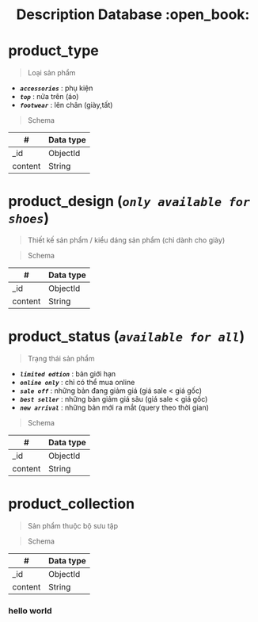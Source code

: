 <h1 align="center">Description Database :open_book:</h1>

# product_type

> Loại sản phẩm

- _**`accessories`**_ : phụ kiện
- _**`top`**_ : nửa trên (áo)
- _**`footwear`**_ : lên chân (giày,tất)

> Schema

| #       | Data type |
| ------- | --------- |
| \_id    | ObjectId  |
| content | String    |

# product_design (_`only available for shoes`_)

> Thiết kế sản phẩm / kiểu dáng sản phẩm (chỉ dành cho giày)

> Schema

| #       | Data type |
| ------- | --------- |
| \_id    | ObjectId  |
| content | String    |

# product_status (_`available for all`_)

> Trạng thái sản phẩm

- _**`limited edtion`**_ : bản giới hạn
- _**`online only`**_ : chỉ có thể mua online
- _**`sale off`**_ : những bản đang giảm giá (giá sale < giá gốc)
- _**`best seller`**_ : những bản giảm giá sâu (giá sale < giá gốc)
- _**`new arrival`**_ : những bản mới ra mắt (query theo thời gian)

> Schema

| #       | Data type |
| ------- | --------- |
| \_id    | ObjectId  |
| content | String    |

# product_collection

> Sản phẩm thuộc bộ sưu tập

> Schema

| #       | Data type |
| ------- | --------- |
| \_id    | ObjectId  |
| content | String    |

### hello world
